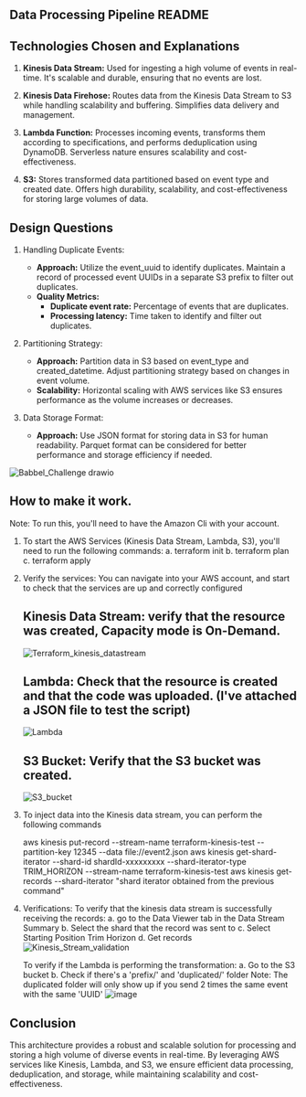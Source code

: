 ## Data Processing Pipeline README

## Technologies Chosen and Explanations

1. **Kinesis Data Stream:** Used for ingesting a high volume of events in real-time. It's scalable and durable, ensuring that no events are lost.

2. **Kinesis Data Firehose:** Routes data from the Kinesis Data Stream to S3 while handling scalability and buffering. Simplifies data delivery and management.

3. **Lambda Function:** Processes incoming events, transforms them according to specifications, and performs deduplication using DynamoDB. Serverless nature ensures scalability and cost-effectiveness.

4. **S3:** Stores transformed data partitioned based on event type and created date. Offers high durability, scalability, and cost-effectiveness for storing large volumes of data.

## Design Questions

1. Handling Duplicate Events:

    - **Approach:** Utilize the event_uuid to identify duplicates. Maintain a record of processed event UUIDs in a separate S3 prefix to filter out duplicates.
    - **Quality Metrics:**
        - **Duplicate event rate:** Percentage of events that are duplicates.
        - **Processing latency:** Time taken to identify and filter out duplicates.
        
2. Partitioning Strategy:

    - **Approach:** Partition data in S3 based on event_type and created_datetime. Adjust partitioning strategy based on changes in event volume.
    - **Scalability:** Horizontal scaling with AWS services like S3 ensures performance as the volume increases or decreases.

3. Data Storage Format:

    - **Approach:** Use JSON format for storing data in S3 for human readability. Parquet format can be considered for better performance and storage efficiency if needed.

![Babbel_Challenge drawio](https://github.com/arpeggito/babbel_challenge/assets/145495639/edff27c8-7602-44d9-aeda-85f2fff1f6b9)

## How to make it work.
Note: To run this, you'll need to have the Amazon Cli with your account.
1. To start the AWS Services (Kinesis Data Stream, Lambda, S3), you'll need to run the following commands:
    a. terraform init
    b. terraform plan
    c. terraform apply
   
3. Verify the services: You can navigate into your AWS account, and start to check that the services are up and correctly configured
    ## Kinesis Data Stream: verify that the resource was created, Capacity mode is On-Demand.
    ![Terraform_kinesis_datastream](https://github.com/arpeggito/babbel_challenge/assets/145495639/5691223b-ed35-404e-90b5-ba7780f6dad4)
    ## Lambda: Check that the resource is created and that the code was uploaded. (I've attached a JSON file to test the script)
    ![Lambda](https://github.com/arpeggito/babbel_challenge/assets/145495639/f99f5c15-c1ea-4c42-aed7-7041cf997c04)
    ## S3 Bucket: Verify that the S3 bucket was created.
    ![S3_bucket](https://github.com/arpeggito/babbel_challenge/assets/145495639/9541c06e-b1b2-4c9e-9c4f-46b6e0baaae6)

   


5. To inject data into the Kinesis data stream, you can perform the following commands

    aws kinesis put-record --stream-name terraform-kinesis-test --partition-key 12345 --data file://event2.json
    aws kinesis get-shard-iterator --shard-id shardId-xxxxxxxxx --shard-iterator-type TRIM_HORIZON --stream-name terraform-kinesis-test
    aws kinesis get-records --shard-iterator "shard iterator obtained from the previous command"

6. Verifications:
    To verify that the kinesis data stream is successfully receiving the records:
        a. go to the Data Viewer tab in the Data Stream Summary
        b. Select the shard that the record was sent to
        c. Select Starting Position Trim Horizon
        d. Get records
       ![Kinesis_Stream_validation](https://github.com/arpeggito/babbel_challenge/assets/145495639/ba1a1fe9-01ea-4337-9b46-b09c2e85076b)

   To verify if the Lambda is performing the transformation:
        a. Go to the S3 bucket
        b. Check if there's a 'prefix/' and 'duplicated/' folder
           Note: The duplicated folder will only show up if you send 2 times the same event with the same 'UUID'
        ![image](https://github.com/arpeggito/babbel_challenge/assets/145495639/99fbf3b4-73b6-4162-afaa-77a8ac64e7ef)

## Conclusion
This architecture provides a robust and scalable solution for processing and storing a high volume of diverse events in real-time. By leveraging AWS services like Kinesis, Lambda, and S3, we ensure efficient data processing, deduplication, and storage, while maintaining scalability and cost-effectiveness.


